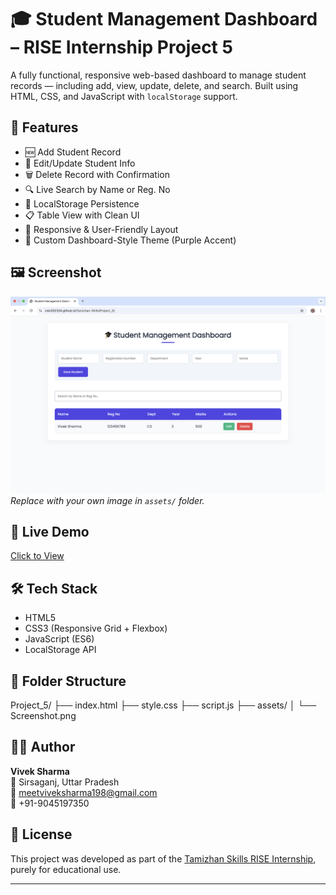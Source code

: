 # 🎓 Student Management Dashboard – RISE Internship Project 5

A fully functional, responsive web-based dashboard to manage student records — including add, view, update, delete, and search. Built using HTML, CSS, and JavaScript with `localStorage` support.

## 🚀 Features

- 🆕 Add Student Record
- 📝 Edit/Update Student Info
- 🗑 Delete Record with Confirmation
- 🔍 Live Search by Name or Reg. No
- 💾 LocalStorage Persistence
- 📋 Table View with Clean UI
- 📱 Responsive & User-Friendly Layout
- 🎨 Custom Dashboard-Style Theme (Purple Accent)

## 🖼 Screenshot

![Dashboard Screenshot](assets/Screenshot.png)
_Replace with your own image in `assets/` folder._

## 🔗 Live Demo

[Click to View](https://vish202324.github.io/Tamizhan-Skills/Project_5/)

## 🛠 Tech Stack

- HTML5
- CSS3 (Responsive Grid + Flexbox)
- JavaScript (ES6)
- LocalStorage API

## 📁 Folder Structure

Project_5/
├── index.html
├── style.css
├── script.js
├── assets/
│ └── Screenshot.png

## 🙋‍♂️ Author

**Vivek Sharma**  
📍 Sirsaganj, Uttar Pradesh  
📧 meetviveksharma198@gmail.com  
📱 +91-9045197350

## 📜 License

This project was developed as part of the [Tamizhan Skills RISE Internship](https://tamizhanskills.in/), purely for educational use.

---

